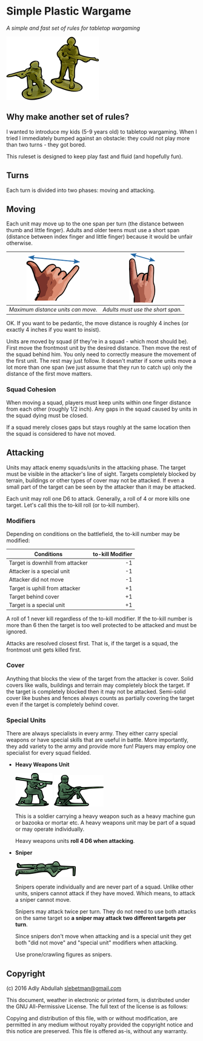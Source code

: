 # Simple Plastic Wargame

*A simple and fast set of rules for tabletop wargaming*

![Logo](./img/Soldiers.png)

## Why make another set of rules?

I wanted to introduce my kids (5-9 years old) to tabletop wargaming. When I
tried I immediately bumped against an obstacle: they could not play more than
two turns - they got bored.

This ruleset is designed to keep play fast and fluid (and hopefully fun).

## Turns

Each turn is divided into two phases: moving and attacking.

## Moving

Each unit may move up to the one span per turn (the distance between thumb and
little finger). Adults and older teens must use a short span (distance between
index finger and little finger) because it would be unfair otherwise.

|     ![span](./img/span.png)        | ![shortspan](./img/shortspan.png) |
|------------------------------------|-----------------------------------|
| *Maximum distance units can move.* | *Adults must use the short span.* |

OK. If you want to be pedantic, the move distance is roughly 4 inches
(or exactly 4 inches if you want to insist).

Units are moved by squad (if they're in a squad - which most should be).
First move the frontmost unit by the desired distance. Then move the rest of
the squad behind him. You only need to correctly measure the movement of the
first unit. The rest may just follow. It doesn't matter if some units move a
lot more than one span (we just assume that they run to catch up) only the
distance of the first move matters.

### Squad Cohesion

When moving a squad, players must keep units within one finger distance from
each other (roughly 1/2 inch). Any gaps in the squad caused by units in the
squad dying must be closed.

If a squad merely closes gaps but stays roughly at the same location then the
squad is considered to have not moved.

## Attacking

Units may attack enemy squads/units in the attacking phase. The target must be
visible in the attacker's line of sight. Targets completely blocked by terrain,
buildings or other types of cover may not be attacked. If even a small part of
the target can be seen by the attacker than it may be attacked.

Each unit may roll one D6 to attack. Generally, a roll of 4 or more kills one
target. Let's call this the to-kill roll (or to-kill number).

### Modifiers

Depending on conditions on the battlefield, the to-kill number may be modified:

| Conditions                                   | to-kill Modifier |
|----------------------------------------------|-----------------:|
| Target is downhill from attacker             |        -1        |
| Attacker is a special unit                   |        -1        |
| Attacker did not move                        |        -1        |
| Target is uphill from attacker               |        +1        |
| Target behind cover                          |        +1        |
| Target is a special unit                     |        +1        |

A roll of 1 never kill regardless of the to-kill modifier. If the to-kill number
is more than 6 then the target is too well protected to be attacked and must
be ignored.

Attacks are resolved closest first. That is, if the target is a squad, the
frontmost unit gets killed first.

### Cover

Anything that blocks the view of the target from the attacker is cover. Solid
covers like walls, buildings and terrain may completely block the target. If
the target is completely blocked then it may not be attacked. Semi-solid cover
like bushes and fences always counts as partially covering the target even if
the target is completely behind cover.

### Special Units

There are always specialists in every army. They either carry special weapons
or have special skills that are useful in battle. More importantly, they add
variety to the army and provide more fun! Players may employ one specialist for
every squad fielded.

 - **Heavy Weapons Unit**
 
   ![heavy1](./img/bazooka.png) ![heavy2](./img/GPMG.png)
 
   This is a soldier carrying a heavy weapon such as a heavy machine gun or
   bazooka or mortar etc. A heavy weapons unit may be part of a squad or
   may operate individually.
   
   Heavy weapons units **roll 4 D6 when attacking**.
   
 - **Sniper**

   ![sniper](./img/sniper.png)
 
   Snipers operate individually and are never part of a squad. Unlike other
   units, snipers cannot attack if they have moved. Which means, to attack
   a sniper cannot move.
   
   Snipers may attack twice per turn. They do not need to use both attacks
   on the same target so **a sniper may attack two different targets per turn**.
   
   Since snipers don't move when attacking and is a special unit they get
   both "did not move" and "special unit" modifiers when attacking.
   
   Use prone/crawling figures as snipers.

## Copyright

(c) 2016 Adly Abdullah <slebetman@gmail.com>

This document, weather in electronic or printed form, is distributed under the
GNU All-Permissive License. The full text of the license is as follows:

Copying and distribution of this file, with or without modification, are
permitted in any medium without royalty provided the copyright notice and this
notice are preserved.  This file is offered as-is, without any warranty.
